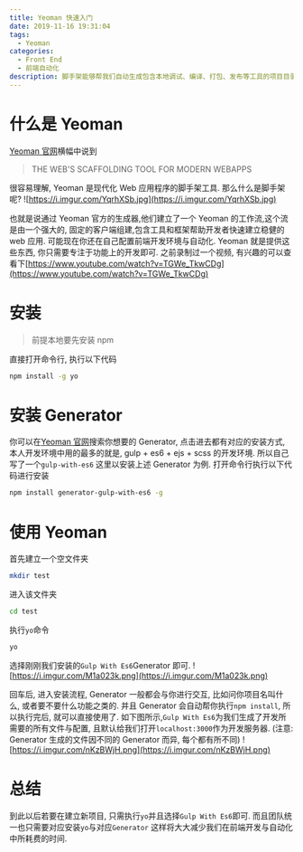 ```yaml
---
title: Yeoman 快速入门
date: 2019-11-16 19:31:04
tags:
  - Yeoman
categories:
  - Front End
  - 前端自动化
description: 脚手架能够帮我们自动生成包含本地调试、编译、打包、发布等工具的项目目录，使我们能够减少大量重复劳动的同时，遵循一定的开发规范，大大提升我们的开发、协同效率。
---
```


# 什么是 Yeoman

[Yeoman 官网](https://yeoman.io/)横幅中说到

> THE WEB'S SCAFFOLDING TOOL FOR MODERN WEBAPPS

很容易理解, Yeoman 是现代化 Web 应用程序的脚手架工具.
那么什么是脚手架呢?
![https://i.imgur.com/YqrhXSb.jpg](https://i.imgur.com/YqrhXSb.jpg)

也就是说通过 Yeoman 官方的生成器,他们建立了一个 Yeoman 的工作流,这个流是由一个强大的,
固定的客户端组建,包含工具和框架帮助开发者快速建立稳健的 web 应用.
可能现在你还在自己配置前端开发环境与自动化.
Yeoman 就是提供这些东西, 你只需要专注于功能上的开发即可.
之前录制过一个视频, 有兴趣的可以查看下[https://www.youtube.com/watch?v=TGWe_TkwCDg](https://www.youtube.com/watch?v=TGWe_TkwCDg)

# 安装

> 前提本地要先安装 npm

直接打开命令行, 执行以下代码

```bash
npm install -g yo
```

# 安装 Generator

你可以在[Yeoman 官网](https://yeoman.io/generators/)搜索你想要的 Generator, 点击进去都有对应的安装方式,
本人开发环境中用的最多的就是, gulp + es6 + ejs + scss 的开发环境. 所以自己写了一个`gulp-with-es6`
这里以安装上述 Generator 为例. 打开命令行执行以下代码进行安装

```bash
npm install generator-gulp-with-es6 -g
```

# 使用 Yeoman

首先建立一个空文件夹

```bash
mkdir test
```

进入该文件夹

```bash
cd test
```

执行`yo`命令

```bash
yo
```

选择刚刚我们安装的`Gulp With Es6`Generator 即可.
![https://i.imgur.com/M1a023k.png](https://i.imgur.com/M1a023k.png)

回车后, 进入安装流程, Generator 一般都会与你进行交互, 比如问你项目名叫什么, 或者要不要什么功能之类的.
并且 Generator 会自动帮你执行`npm install`, 所以执行完后, 就可以直接使用了.
如下图所示,`Gulp With Es6`为我们生成了开发所需要的所有文件与配置, 且默认给我们打开`localhost:3000`作为开发服务器.
(注意: Generator 生成的文件因不同的 Generator 而异, 每个都有所不同)
![https://i.imgur.com/nKzBWjH.png](https://i.imgur.com/nKzBWjH.png)

# 总结

到此以后若要在建立新项目, 只需执行`yo`并且选择`Gulp With Es6`即可.
而且团队统一也只需要对应安装`yo`与对应`Generator`
这样将大大减少我们在前端开发与自动化中所耗费的时间.
